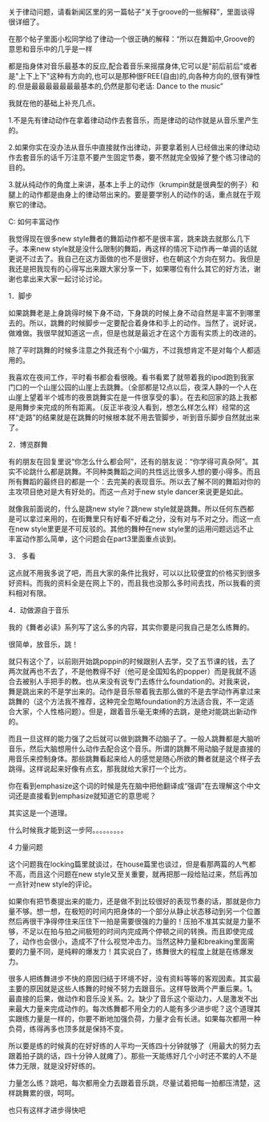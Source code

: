 关于律动问题，请看新闻区里的另一篇帖子“关于groove的一些解释”，里面谈得很详细了。


在那个帖子里面小松同学给了律动一个很正确的解释：“所以在舞蹈中,Groove的意思和音乐中的几乎是一样

都是指身体对音乐最基本的反应,配合着音乐来摇摆身体,它可以是"前后前后"或者是"上下上下"这种有方向的,也可以是那种很FREE(自由)的,向各种方向的,很有弹性的.但是最最最最最最最基本的,仍然是那句老话: Dance to the music”

我就在他的基础上补充几点。



1.不是先有律动动作在拿着律动动作去套音乐，而是律动的动作就是从音乐里产生的。

2.如果你实在没办法从音乐中直接就作出律动，非要拿着别人已经做出来的律动动作去套音乐的话千万注意不要产生固定节奏，要不然就完全毁掉了整个练习律动的目的。

3.就从纯动作的角度上来讲，基本上手上的动作（krumpin就是很典型的例子）和腿上的动作都是由身上的律动带出来的。要是要学别人的动作的话，重点就在于观察它的律动。

C: 如何丰富动作

我觉得现在很多new style舞者的舞蹈动作都不是很丰富，跳来跳去就那么几下子。本来new style就是没什么限制的舞蹈，再这样的情况下动作再一单调的话就更说不过去了。我自己在这方面做的也不是很好，也在朝这个方向在努力。我但是我还是把我现有的心得写出来跟大家分享一下，如果哪位有什么其它的好方法，谢谢也拿出来大家一起讨论讨论。

1．脚步

如果跳舞老是上身跳得时候下身不动，下身跳的时候上身不动自然是丰富不到哪里去的。所以，跳舞的时候脚步一定要配合着身体和手上的动作。当然了，说好说，做难做。我很早就知道这一点，但是也就是最近才在这个方面有实质上的改进的。

除了平时跳舞的时候多注意之外我还有个小偏方，不过我想肯定不是对每个人都适用的。


我喜欢在夜间工作，平时看书都会看很晚。看书看累了就带着我的ipod跑到我家门口的一个山崖公园的山崖上去跳舞。（全部都是12点以后，夜深人静的一个人在山崖上望着半个城市的夜景跳舞实在是一件很享受的事）。在去和回家的路上我都是用舞步来完成的所有距离。（反正半夜没人看到，想怎么样怎么样）经常的这样“走路”的结果就是在跳舞的时候根本就不用去管脚步，听到音乐脚步自然就出来了。

2．博览群舞

有的朋友在回复里说“你怎么什么都会阿”，还有的朋友说：“你学得可真杂阿”。其实不论跳什么都是跳舞。不同种类舞蹈之间的共性远比很多人想的要小得多。而且所有舞蹈的最终目的都是一个：去完美的表现音乐。所以去了解不同的舞蹈对你的主攻项目绝对是大有好处的。而这一点对于new style dancer来说更是如此。

就像我前面说的，什么是跳new style？跳new style就是跳舞。所以任何东西都是可以拿过来用的，在街舞里只有好看不好看之分，没有对与不对之分。而这一点在new style里更是不可反驳的。其他的舞种在new style里的运用问题远远不止丰富动作那么简单，这个问题会在part3里面重点谈到。

3． 多看

这点就不用我多说了吧，而且大家的条件比我好，可以以比较便宜的价格买到很多好资料。而我的资料全是在网上下的，而且我也没那么多时间去找，所以我看的资料相对有限。

4．动做源自于音乐

我的《舞者必读》系列写了这么多的内容，其实你要是问我自己是怎么练舞的。

很简单，放音乐，跳！

就只有这个了，以前刚开始跳poppin的时候跟别人去学，交了五节课的钱，去了两次就再也不去了，不是他教得不好（他可是全国知名的popper）而是我就不适合去被别人手把手的教。也从来没有说专门去练什么foundation的。对我来说，舞是跳出来的不是学出来的。动作是音乐带着我去那么做的不是去学动作再拿过来跳舞的（这个方法我不推荐，这种完全忽略foundation的方法适合我，不一定适合大家，个人性格问题）。但是，跟着音乐毫无束缚的去跳，是绝对能跳出新动作的。


而且一旦这样的能力强了之后就可以做到跳舞不动脑子了。一般人跳舞都是大脑听音乐，然后大脑想用什么动作去配合这个音乐。所谓的跳舞不用动脑子就是直接的用音乐来控制身体。那些跳舞看起来给人的感觉是随心所欲的舞者就是这个样子去跳得。这样说起来好像有点玄，那我就给大家打一个比方。


你在看到emphasize这个词的时候是先在脑中把他翻译成“强调”在去理解这个中文词还是直接看到emphasize就知道它的意思呢？

其实这是一个道理。

什么时候我才能到这一步阿。。。。。。。。。


4 力量问题

这个问题我在locking篇里就谈过，在house篇里也谈过，但是看那两篇的人气都不高，而且这个问题在new style又至关重要，就再把那一段给贴过来，然后再加一点针对new style的评论。


如果你有把节奏提出来的能力，还是做不到比较很好的表现节奏的话，那就是你力量不够。想一想，在极短的时间内把身体的一个部分从静止状态移动到另一个位置然后再很干净得停住来压住下一拍是需要很强的力量的！压拍不准其实就是力量不够，不足以在拍与拍之间极短的时间内完成两个停顿之间的转换。而且即使完成了，动作也会很小，造成不了什么视觉冲击力。当然这种力量和breaking里面需要的力量不同，是纯粹的爆发力！其实说白了，练舞很大的程度上就是在练爆发力。

很多人把练舞进步不快的原因归结于环境不好，没有资料等等的客观因素。其实最主要的原因就是这些人练舞的时候不努力去跟音乐。这样导致两个严重后果。1。最直接的后果，做动作和音乐没关系。2。缺少了音乐这个驱动力，人是激发不出来最大力量来完成动作的。每次练舞都不用全力的人能有多少进步呢？这个道理其实跟练力量是一样的，你要不断地加强负荷，力量才会有长进。如果每次都用一种负荷，练得再多也顶多就是保持不变。

所以要是练的时候真的在好好练的人平均一天练四十分钟就够了（用最大的努力去跟着拍子跳的话，四十分钟人就瘫了）。那些一天能练好几个小时还不累的人不是体力无限，就是没好好练的。

力量怎么练？跳吧，每次都用全力去跟着音乐跳，尽量试着把每一拍都压清楚，这样跳舞累的很，呵呵。

也只有这样才进步得快吧
